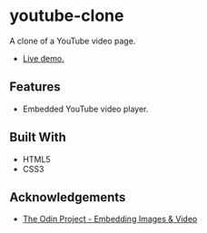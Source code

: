 # youtube-clone
A clone of a YouTube video page.
- [Live demo.](https://nikhilgithubofficial.github.io/youtube-clone/)

## Features
- Embedded YouTube video player.

## Built With
- HTML5
- CSS3

## Acknowledgements
- [The Odin Project - Embedding Images & Video](https://www.theodinproject.com/courses/html-and-css/lessons/embedding-images-and-video)
